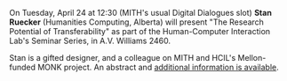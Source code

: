 On Tuesday, April 24 at 12:30 (MITH's usual Digital Dialogues slot) **Stan Ruecker** (Humanities Computing, Alberta) will present "The Research Potential of Transferability" as part of the Human-Computer Interaction Lab's Seminar Series, in A.V. Williams 2460.

Stan is a gifted designer, and a colleague on MITH and HCIL's Mellon-funded MONK project. An abstract and [additional information is available](http://www.cs.umd.edu/hcil/about/events/seminar-series.shtml).